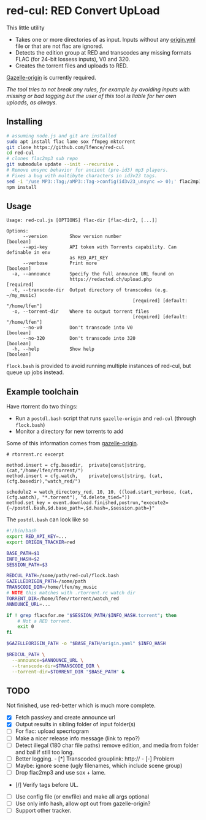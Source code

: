 # red-cul: RED Convert UpLoad
This little utility 
- Takes one or more directories of as input. Inputs without any 
  [origin.yml](https://github.com/x1ppy/gazelle-origin) file or that are not flac
  are ignored.
- Detects the edition group at RED and transcodes any missing formats FLAC (for 24-bit lossess inputs), V0 and 320.
- Creates the torrent files and uploads to RED. 

[Gazelle-origin](https://github.com/x1ppy/gazelle-origin) is currently required.  

*The tool tries to not break any rules, for example by avoiding inputs with
missing or bad tagging but the user of this tool is liable for her own uploads,
as always.*


## Installing

```bash
# assuming node.js and git are installed
sudo apt install flac lame sox ffmpeg mktorrent
git clone https://github.com/lfence/red-cul 
cd red-cul
# clones flac2mp3 sub repo
git submodule update --init --recursive .
# Remove unsync behavior for ancient (pre-id3) mp3 players. 
# Fixes a bug with multibyte characters in id3v23 tags.
sed -i '/use MP3::Tag;/aMP3::Tag->config(id3v23_unsync => 0);' flac2mp3/flac2mp3.pl
npm install
```

## Usage

```
Usage: red-cul.js [OPTIONS] flac-dir [flac-dir2, [...]]

Options:
      --version        Show version number                             [boolean]
      --api-key        API token with Torrents capability. Can definable in env
                       as RED_API_KEY
      --verbose        Print more                                      [boolean]
  -a, --announce       Specify the full announce URL found on
                       https://redacted.ch/upload.php                 [required]
  -t, --transcode-dir  Output directory of transcodes (e.g. ~/my_music)
                                              [required] [default: "/home/lfen"]
  -o, --torrent-dir    Where to output torrent files
                                              [required] [default: "/home/lfen"]
      --no-v0          Don't transcode into V0                         [boolean]
      --no-320         Don't transcode into 320                        [boolean]
  -h, --help           Show help                                       [boolean]
```

`flock.bash` is provided to avoid running multiple instances of red-cul, but queue
up jobs instead.

## Example toolchain

Have rtorrent do two things:
 - Run a `postdl.bash` script that runs `gazelle-origin` and `red-cul` (through `flock.bash`)
 - Monitor a directory for new torrents to add 

Some of this information comes from [gazelle-origin](https://github.com/x1ppy/gazelle-origin).
```
# rtorrent.rc excerpt

method.insert = cfg.basedir,  private|const|string, (cat,"/home/lfen/rtorrent/")
method.insert = cfg.watch,    private|const|string, (cat,(cfg.basedir),"watch_red/")

schedule2 = watch_directory_red, 10, 10, ((load.start_verbose, (cat, (cfg.watch), "*.torrent"), "d.delete_tied="))
method.set_key = event.download.finished,postrun,"execute2={~/postdl.bash,$d.base_path=,$d.hash=,$session.path=}"
```

The `postdl.bash` can look like so

```bash
#!/bin/bash
export RED_API_KEY=...
export ORIGIN_TRACKER=red

BASE_PATH=$1
INFO_HASH=$2
SESSION_PATH=$3

REDCUL_PATH=/some/path/red-cul/flock.bash
GAZELLEORIGIN_PATH=/some/path
TRANSCODE_DIR=/home/lfen/my_music
# NOTE this matches with .rtorrent.rc watch dir
TORRENT_DIR=/home/lfen/rtorrent/watch_red
ANNOUNCE_URL=...

if ! grep flacsfor.me "$SESSION_PATH/$INFO_HASH.torrent"; then
    # Not a RED torrent.
    exit 0
fi

$GAZELLEORIGIN_PATH -o "$BASE_PATH/origin.yaml" $INFO_HASH

$REDCUL_PATH \
  --announce=$ANNOUNCE_URL \
  --transcode-dir=$TRANSCODE_DIR \
  --torrent-dir=$TORRENT_DIR "$BASE_PATH" &
```

## TODO

Not finished, use red-better which is much more complete.

- [x] Fetch passkey and create announce url
- [x] Output results in sibling folder of input folder(s)
- [ ] For flac: upload specrtogram
- [ ] Make a nicer release info message (link to repo?)
- [ ] Detect illegal (180 char file paths) remove edition, and media
    from folder and bail if still too long.
- [ ] Better logging.
      - [*] Transcoded grouplink: http://
      - [-] Problem
- [ ] Maybe: ignore scene (ugly filenames, which include scene group)
- [ ] Drop flac2mp3 and use sox + lame.
- [/] Verify tags before UL.
- [ ] Use config file (or envfile) and make all args optional
- [ ] Use only info hash, allow opt out from gazelle-origin?
- [ ] Support other tracker.
